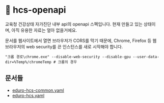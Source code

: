 # 🚧 hcs-openapi
교육청 건강상태 자가진단 내부 api의 openapi 스펙입니다.
현재 만들고 있는 상태이며, 아직 유용한 자료는 얼아 없을거에요.

문서를 웹사이트에서 열면 브라우저가 CORS를 막기 때문에, Chrome, Firefox 등 웹브라우저의
web security를 끈 인스턴스를 새로 시작해야 합니다.

```shell
"크롬 경로\chrome.exe" --disable-web-security --disable-gpu --user-data-dir=%Temp%/chromeTemp # 크롬의 경우
```


## 문서들
- [eduro-hcs-common.yaml](eduro-hcs-common.yaml)
- [eduro-hcs.yaml](eduro-hcs.yaml)
